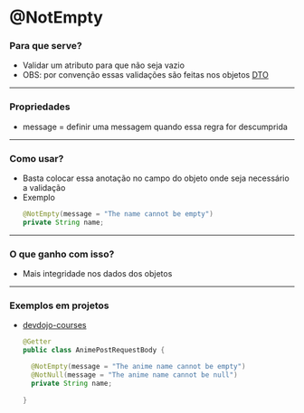 # @NotEmpty

### Para que serve?

* Validar um atributo para que não seja vazio
* OBS: por convenção essas validações são feitas nos objetos [DTO](https://pt.stackoverflow.com/questions/31362/o-que-%C3%A9-um-dto)

---

### Propriedades

* message = definir uma messagem quando essa regra for descumprida

---

### Como usar?

* Basta colocar essa anotação no campo do objeto onde seja necessário a validação
* Exemplo
  ```java
  @NotEmpty(message = "The name cannot be empty")
  private String name;
  ```

---

### O que ganho com isso?

* Mais integridade nos dados dos objetos

---

### Exemplos em projetos

* [devdojo-courses](https://github.com/ImGabreuw/devdojo-courses/blob/master/spring-boot-2-essentials/validacao-de-campos/src/main/java/me/gabreuw/validacaodecampos/request/AnimePostRequestBody.java)
  ```java
  @Getter
  public class AnimePostRequestBody {

    @NotEmpty(message = "The anime name cannot be empty")
    @NotNull(message = "The anime name cannot be null")
    private String name;
    
  }
  ```
